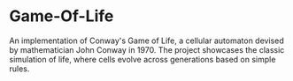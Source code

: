 # Game-Of-Life
An implementation of Conway's Game of Life, a cellular automaton devised by mathematician John Conway in 1970. The project showcases the classic simulation of life, where cells evolve across generations based on simple rules. 
